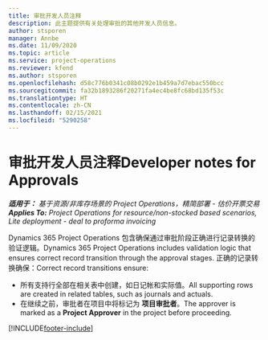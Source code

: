 ```yaml
---
title: 审批开发人员注释
description: 此主题提供有关处理审批的其他开发人员信息。
author: stsporen
manager: Annbe
ms.date: 11/09/2020
ms.topic: article
ms.service: project-operations
ms.reviewer: kfend
ms.author: stsporen
ms.openlocfilehash: d58c776b0341c08b0292e1b459a7d7ebac550bcc
ms.sourcegitcommit: fa32b1893286f20271fa4ec4be8fc68bd135f53c
ms.translationtype: HT
ms.contentlocale: zh-CN
ms.lasthandoff: 02/15/2021
ms.locfileid: "5290258"
---
```

# <a name="developer-notes-for-approvals"></a><span data-ttu-id="903ba-103">审批开发人员注释</span><span class="sxs-lookup"><span data-stu-id="903ba-103">Developer notes for Approvals</span></span>

<span data-ttu-id="903ba-104">_**适用于：** 基于资源/非库存场景的 Project Operations，精简部署 - 估价开票交易_</span><span class="sxs-lookup"><span data-stu-id="903ba-104">_**Applies To:** Project Operations for resource/non-stocked based scenarios, Lite deployment - deal to proforma invoicing_</span></span>

<span data-ttu-id="903ba-105">Dynamics 365 Project Operations 包含确保通过审批阶段正确进行记录转换的验证逻辑。</span><span class="sxs-lookup"><span data-stu-id="903ba-105">Dynamics 365 Project Operations includes validation logic that ensures correct record transition through the approval stages.</span></span> <span data-ttu-id="903ba-106">正确的记录转换确保：</span><span class="sxs-lookup"><span data-stu-id="903ba-106">Correct record transitions ensure:</span></span> 

  - <span data-ttu-id="903ba-107">所有支持行全部在相关表中创建，如日记帐和实际值。</span><span class="sxs-lookup"><span data-stu-id="903ba-107">All supporting rows are created in related tables, such as journals and actuals.</span></span>
  - <span data-ttu-id="903ba-108">在继续之前，审批者在项目中将标记为 **项目审批者**。</span><span class="sxs-lookup"><span data-stu-id="903ba-108">The approver is marked as a **Project Approver** in the project before proceeding.</span></span>


[!INCLUDE[footer-include](../includes/footer-banner.md)]